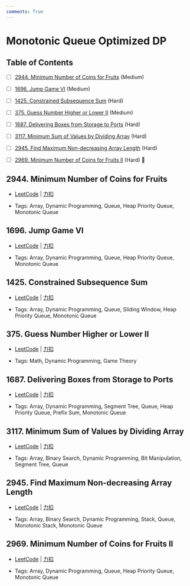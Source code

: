 ```yaml
---
comments: True
---
```


# Monotonic Queue Optimized DP

## Table of Contents

- [ ] [2944. Minimum Number of Coins for Fruits](#2944-minimum-number-of-coins-for-fruits) (Medium)
- [ ] [1696. Jump Game VI](#1696-jump-game-vi) (Medium)
- [ ] [1425. Constrained Subsequence Sum](#1425-constrained-subsequence-sum) (Hard)
- [ ] [375. Guess Number Higher or Lower II](#375-guess-number-higher-or-lower-ii) (Medium)
- [ ] [1687. Delivering Boxes from Storage to Ports](#1687-delivering-boxes-from-storage-to-ports) (Hard)
- [ ] [3117. Minimum Sum of Values by Dividing Array](#3117-minimum-sum-of-values-by-dividing-array) (Hard)
- [ ] [2945. Find Maximum Non-decreasing Array Length](#2945-find-maximum-non-decreasing-array-length) (Hard)
- [ ] [2969. Minimum Number of Coins for Fruits II](#2969-minimum-number-of-coins-for-fruits-ii) (Hard) 👑


## 2944. Minimum Number of Coins for Fruits

-    [LeetCode](https://leetcode.com/problems/minimum-number-of-coins-for-fruits/) | [力扣](https://leetcode.cn/problems/minimum-number-of-coins-for-fruits/)

-   Tags: Array, Dynamic Programming, Queue, Heap Priority Queue, Monotonic Queue



## 1696. Jump Game VI

-    [LeetCode](https://leetcode.com/problems/jump-game-vi/) | [力扣](https://leetcode.cn/problems/jump-game-vi/)

-   Tags: Array, Dynamic Programming, Queue, Heap Priority Queue, Monotonic Queue



## 1425. Constrained Subsequence Sum

-    [LeetCode](https://leetcode.com/problems/constrained-subsequence-sum/) | [力扣](https://leetcode.cn/problems/constrained-subsequence-sum/)

-   Tags: Array, Dynamic Programming, Queue, Sliding Window, Heap Priority Queue, Monotonic Queue



## 375. Guess Number Higher or Lower II

-    [LeetCode](https://leetcode.com/problems/guess-number-higher-or-lower-ii/) | [力扣](https://leetcode.cn/problems/guess-number-higher-or-lower-ii/)

-   Tags: Math, Dynamic Programming, Game Theory



## 1687. Delivering Boxes from Storage to Ports

-    [LeetCode](https://leetcode.com/problems/delivering-boxes-from-storage-to-ports/) | [力扣](https://leetcode.cn/problems/delivering-boxes-from-storage-to-ports/)

-   Tags: Array, Dynamic Programming, Segment Tree, Queue, Heap Priority Queue, Prefix Sum, Monotonic Queue



## 3117. Minimum Sum of Values by Dividing Array

-    [LeetCode](https://leetcode.com/problems/minimum-sum-of-values-by-dividing-array/) | [力扣](https://leetcode.cn/problems/minimum-sum-of-values-by-dividing-array/)

-   Tags: Array, Binary Search, Dynamic Programming, Bit Manipulation, Segment Tree, Queue



## 2945. Find Maximum Non-decreasing Array Length

-    [LeetCode](https://leetcode.com/problems/find-maximum-non-decreasing-array-length/) | [力扣](https://leetcode.cn/problems/find-maximum-non-decreasing-array-length/)

-   Tags: Array, Binary Search, Dynamic Programming, Stack, Queue, Monotonic Stack, Monotonic Queue



## 2969. Minimum Number of Coins for Fruits II

-    [LeetCode](https://leetcode.com/problems/minimum-number-of-coins-for-fruits-ii/) | [力扣](https://leetcode.cn/problems/minimum-number-of-coins-for-fruits-ii/)

-   Tags: Array, Dynamic Programming, Queue, Heap Priority Queue, Monotonic Queue



